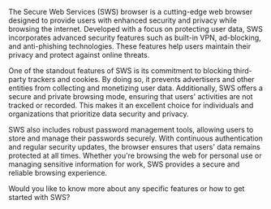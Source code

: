The Secure Web Services (SWS) browser is a cutting-edge web browser designed to provide users with enhanced security and privacy while browsing the internet. Developed with a focus on protecting user data, SWS incorporates advanced security features such as built-in VPN, ad-blocking, and anti-phishing technologies. These features help users maintain their privacy and protect against online threats.

One of the standout features of SWS is its commitment to blocking third-party trackers and cookies. By doing so, it prevents advertisers and other entities from collecting and monetizing user data. Additionally, SWS offers a secure and private browsing mode, ensuring that users' activities are not tracked or recorded. This makes it an excellent choice for individuals and organizations that prioritize data security and privacy.

SWS also includes robust password management tools, allowing users to store and manage their passwords securely. With continuous authentication and regular security updates, the browser ensures that users' data remains protected at all times. Whether you're browsing the web for personal use or managing sensitive information for work, SWS provides a secure and reliable browsing experience.

Would you like to know more about any specific features or how to get started with SWS?
